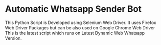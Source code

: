 <h1>Automatic Whatsapp Sender Bot</h1>

This Python Script is Developed using Selenium Web Driver. It uses Firefox Web Driver Packages but can be also used on Google Chrome Web Driver
This is the latest script which runs on Latest Dynamic Web Whatsapp Version.
